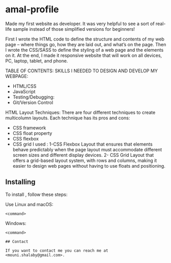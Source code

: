 # amal-profile
Made my first website as developer. It was very helpful to see a sort of real-life sample instead of those simplified versions for beginners!

First I wrote the HTML code to define the structure and contents of my web page – where things go, how they are laid out, and what’s on the page. Then I wrote  the CSS/SASS  to define the styling of a web page and the elements on it. At the end, I made it responsive website that will work on all devices, PC, laptop, tablet, and phone.
	
TABLE OF CONTENTS: SKILLS I NEEDED TO DESIGN AND DEVELOP MY WEBPAGE:


*	HTML/CSS
*	JavaScript
*	Testing/Debugging:
*	Git/Version Control

HTML Layout Techniques:
There are four different techniques to create multicolumn layouts. Each technique has its pros and cons:
*	CSS framework
*	CSS float property
*	CSS flexbox
*	CSS grid
I used :
1-CSS Flexbox Layout that ensures that elements behave predictably when the page layout must accommodate different screen sizes and different display devices.
2- CSS Grid Layout that offers a grid-based layout system, with rows and columns, making it easier to design web pages without having to use floats and positioning.


## Installing <amal-profile>

To install <amal-rofle>, follow these steps:

Use Linux and macOS:
```
<command>
```

Windows:
```
<command>

## Contact

If you want to contact me you can reach me at <mouni.shalaby@gmail.com>.




